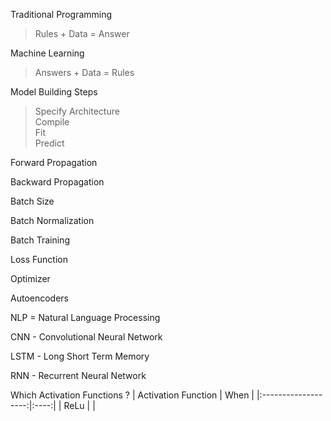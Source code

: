 Traditional Programming
> Rules + Data = Answer

Machine Learning
> Answers + Data = Rules

Model Building Steps
> Specify Architecture<br>Compile<br>Fit<br>Predict

Forward Propagation

Backward Propagation

Batch Size

Batch Normalization

Batch Training

Loss Function

Optimizer

Autoencoders

NLP = Natural Language Processing

CNN - Convolutional Neural Network

LSTM - Long Short Term Memory

RNN - Recurrent Neural Network

Which Activation Functions ?
| Activation Function | When |
|:-------------------:|:----:|
| ReLu | |

